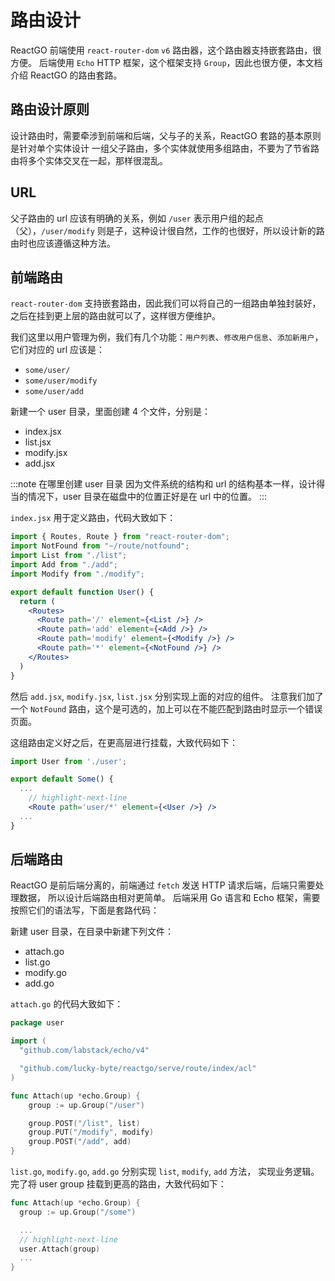 # 路由设计

ReactGO 前端使用 `react-router-dom` `v6` 路由器，这个路由器支持嵌套路由，很方便。
后端使用 `Echo` HTTP 框架，这个框架支持 `Group`，因此也很方便，本文档介绍 ReactGO
的路由套路。

## 路由设计原则

设计路由时，需要牵涉到前端和后端，父与子的关系，ReactGO 套路的基本原则是针对单个实体设计
一组父子路由，多个实体就使用多组路由，不要为了节省路由将多个实体交叉在一起，那样很混乱。

## URL

父子路由的 url 应该有明确的关系，例如 `/user` 表示用户组的起点（父），`/user/modify`
则是子，这种设计很自然，工作的也很好，所以设计新的路由时也应该遵循这种方法。

## 前端路由

`react-router-dom` 支持嵌套路由，因此我们可以将自己的一组路由单独封装好，
之后在挂到更上层的路由就可以了，这样很方便维护。

我们这里以用户管理为例，我们有几个功能：`用户列表`、`修改用户信息`、`添加新用户`，
它们对应的 url 应该是：

* `some/user/`
* `some/user/modify`
* `some/user/add`

新建一个 user 目录，里面创建 4 个文件，分别是：

* index.jsx
* list.jsx
* modify.jsx
* add.jsx

:::note 在哪里创建 user 目录
因为文件系统的结构和 url 的结构基本一样，设计得当的情况下，user 目录在磁盘中的位置正好是在
url 中的位置。
:::

`index.jsx` 用于定义路由，代码大致如下：

```jsx
import { Routes, Route } from "react-router-dom";
import NotFound from "~/route/notfound";
import List from "./list";
import Add from "./add";
import Modify from "./modify";

export default function User() {
  return (
    <Routes>
      <Route path='/' element={<List />} />
      <Route path='add' element={<Add />} />
      <Route path='modify' element={<Modify />} />
      <Route path='*' element={<NotFound />} />
    </Routes>
  )
}
```

然后 `add.jsx`, `modify.jsx`, `list.jsx` 分别实现上面的对应的组件。
注意我们加了一个 `NotFound` 路由，这个是可选的，加上可以在不能匹配到路由时显示一个错误页面。

这组路由定义好之后，在更高层进行挂载，大致代码如下：

```jsx
import User from './user';

export default Some() {
  ...
    // highlight-next-line
    <Route path='user/*' element={<User />} />
  ...
}
```

## 后端路由

ReactGO 是前后端分离的，前端通过 `fetch` 发送 HTTP 请求后端，后端只需要处理数据，
所以设计后端路由相对更简单。
后端采用 Go 语言和 Echo 框架，需要按照它们的语法写，下面是套路代码：

新建 user 目录，在目录中新建下列文件：

* attach.go
* list.go
* modify.go
* add.go

`attach.go` 的代码大致如下：

```go
package user

import (
  "github.com/labstack/echo/v4"

  "github.com/lucky-byte/reactgo/serve/route/index/acl"
)

func Attach(up *echo.Group) {
	group := up.Group("/user")

	group.POST("/list", list)
	group.PUT("/modify", modify)
	group.POST("/add", add)
}
```

`list.go`, `modify.go`, `add.go` 分别实现 `list`, `modify`, `add` 方法，
实现业务逻辑。完了将 user group 挂载到更高的路由，大致代码如下：


```go
func Attach(up *echo.Group) {
  group := up.Group("/some")

  ...
  // highlight-next-line
  user.Attach(group)
  ...
}
```
